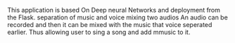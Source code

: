 This application is based On Deep neural Networks and deployment from the Flask.
separation of music and voice
mixing two audios
An audio can be recorded and then it can be mixed with the music that voice seperated earlier. Thus allowing user to sing a song and add mmusic to it.
